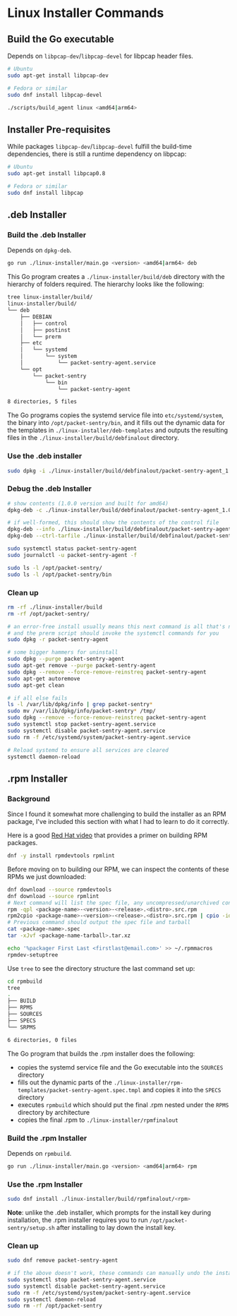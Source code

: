 # Linux Installer Commands

## Build the Go executable

Depends on `libpcap-dev`/`libpcap-devel` for libpcap header files.

```bash
# Ubuntu
sudo apt-get install libpcap-dev

# Fedora or similar
sudo dnf install libpcap-devel
```

```bash
./scripts/build_agent linux <amd64|arm64>
```

## Installer Pre-requisites

While packages `libpcap-dev`/`libpcap-devel` fulfill the build-time dependencies, there is still a runtime dependency on libpcap:

```bash
# Ubuntu
sudo apt-get install libpcap0.8

# Fedora or similar
sudo dnf install libpcap
```

## .deb Installer

### Build the .deb Installer

Depends on `dpkg-deb`.

```bash
go run ./linux-installer/main.go <version> <amd64|arm64> deb
```

This Go program creates a `./linux-installer/build/deb` directory with the hierarchy of folders required. The hierarchy looks like the following:

```bash
tree linux-installer/build/
linux-installer/build/
└── deb
    ├── DEBIAN
    │   ├── control
    │   ├── postinst
    │   └── prerm
    ├── etc
    │   └── systemd
    │       └── system
    │           └── packet-sentry-agent.service
    └── opt
        └── packet-sentry
            └── bin
                └── packet-sentry-agent

8 directories, 5 files
```

The Go programs copies the systemd service file into `etc/systemd/system`, the binary into `/opt/packet-sentry/bin`, and it fills out the dynamic data for the templates in `./linux-installer/deb-templates` and outputs the resulting files in the `./linux-installer/build/debfinalout` directory.

### Use the .deb installer

```bash
sudo dpkg -i ./linux-installer/build/debfinalout/packet-sentry-agent_1.0.0_amd64.deb
```

### Debug the .deb Installer

```bash
# show contents (1.0.0 version and built for amd64)
dpkg-deb -c ./linux-installer/build/debfinalout/packet-sentry-agent_1.0.0_amd64.deb

# if well-formed, this should show the contents of the control file
dpkg-deb --info ./linux-installer/build/debfinalout/packet-sentry-agent_1.0.0_amd64.deb
dpkg-deb --ctrl-tarfile ./linux-installer/build/debfinalout/packet-sentry-agent_1.0.0_amd64.deb | tar -tvf -

sudo systemctl status packet-sentry-agent
sudo journalctl -u packet-sentry-agent -f

sudo ls -l /opt/packet-sentry/
sudo ls -l /opt/packet-sentry/bin
```

### Clean up

```bash
rm -rf ./linux-installer/build
rm -rf /opt/packet-sentry/

# an error-free install usually means this next command is all that's needed for uninstall
# and the prerm script should invoke the systemctl commands for you
sudo dpkg -r packet-sentry-agent

# some bigger hammers for uninstall
sudo dpkg --purge packet-sentry-agent
sudo apt-get remove --purge packet-sentry-agent
sudo dpkg --remove --force-remove-reinstreq packet-sentry-agent
sudo apt-get autoremove
sudo apt-get clean

# if all else fails
ls -l /var/lib/dpkg/info | grep packet-sentry*
sudo mv /var/lib/dpkg/info/packet-sentry* /tmp/
sudo dpkg --remove --force-remove-reinstreq packet-sentry-agent
sudo systemctl stop packet-sentry-agent.service
sudo systemctl disable packet-sentry-agent.service
sudo rm -f /etc/systemd/system/packet-sentry-agent.service

# Reload systemd to ensure all services are cleared
systemctl daemon-reload
```

## .rpm Installer

### Background

Since I found it somewhat more challenging to build the installer as an RPM package, I've included this section with what I had to learn to do it correctly.

Here is a good [Red Hat video](https://www.youtube.com/live/WVSEzg8E_wg?si=8GJwNmf3UkG15vmV) that provides a primer on building RPM packages.

```bash
dnf -y install rpmdevtools rpmlint
```

Before moving on to building our RPM, we can inspect the contents of these RPMs we just downloaded:

```bash
dnf download --source rpmdevtools
dnf download --source rpmlint
# Next command will list the spec file, any uncompressed/unarchived contents, plus a tarball
rpm -qpl <package-name>-<version>-<release>.<distro>.src.rpm
rpm2cpio <package-name>-<version>-<release>.<distro>.src.rpm | cpio -idmv
# Previous command should output the spec file and tarball
cat <package-name>.spec
tar -xJvf <package-name-tarball>.tar.xz

```

```bash
echo '%packager First Last <firstlast@email.com>' >> ~/.rpmmacros
rpmdev-setuptree
```

Use `tree` to see the directory structure the last command set up:

```bash
cd rpmbuild
tree
.
├── BUILD
├── RPMS
├── SOURCES
├── SPECS
└── SRPMS

6 directories, 0 files
```

The Go program that builds the .rpm installer does the following:

- copies the systemd service file and the Go executable into the `SOURCES` directory
- fills out the dynamic parts of the `./linux-installer/rpm-templates/packet-sentry-agent.spec.tmpl` and copies it into the `SPECS` directory
- executes `rpmbuild` which should put the final .rpm nested under the `RPMS` directory by architecture
- copies the final .rpm to `./linux-installer/rpmfinalout`

### Build the .rpm Installer

Depends on `rpmbuild`.

```bash
go run ./linux-installer/main.go <version> <amd64|arm64> rpm
```

### Use the .rpm Installer

```bash
sudo dnf install ./linux-installer/build/rpmfinalout/<rpm>
```

__Note__: unlike the .deb installer, which prompts for the install key during installation, the .rpm installer requires you to run `/opt/packet-sentry/setup.sh` after installing to lay down the install key.

### Clean up

```bash
sudo dnf remove packet-sentry-agent

# if the above doesn't work, these commands can manually undo the install
sudo systemctl stop packet-sentry-agent.service
sudo systemctl disable packet-sentry-agent.service
sudo rm -f /etc/systemd/system/packet-sentry-agent.service
sudo systemctl daemon-reload
sudo rm -rf /opt/packet-sentry
```